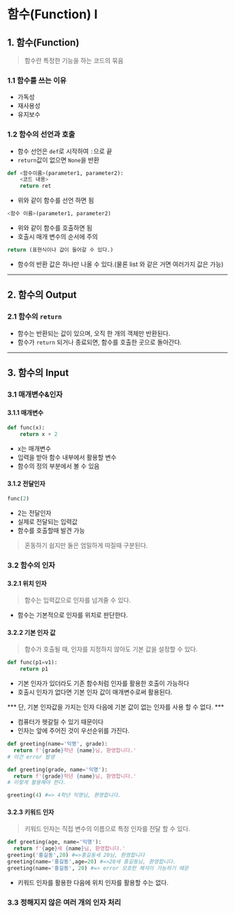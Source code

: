 # 함수(Function) I

## 1. 함수(Function)

> 함수란 특정한 기능을 하는 코드의 묶음

### 1.1 함수를 쓰는 이유

- 가독성
- 재사용성
- 유지보수

### 1.2 함수의 선언과 호출

- 함수 선언은 `def`로 시작하여 `:`으로 끝
- `return`값이 없으면 `None`을 반환

```python
def <함수이름>(parameter1, parameter2):
    <코드 내용>
    return ret
```

- 위와 같이 함수를 선언 하면 됨

```python
<함수 이름>(parameter1, parameter2)
```

- 위와 같이 함수를 호출하면 됨
- 호출시 매개 변수의 순서에 주의

```python
return (표현식이나 값이 들어갈 수 있다.)
```

- 함수의 반환 값은 하나만 나올 수 있다.(물론 list 와 같은 거면 여러가지 값은 가능)

------





## 2. 함수의 Output

### 2.1 함수의 `return`

- 함수는 반환되는 값이 있으며, 오직 한 개의 객체만 반환된다.
- 함수가 `return` 되거나 종료되면, 함수를 호출한 곳으로 돌아간다.

------





## 3. 함수의 Input

### 3.1 매개변수&인자

#### 3.1.1 매개변수

```python
def func(x):
    return x + 2
```

- x는 매개변수
- 입력을 받아 함수 내부에서 활용할 변수
- 함수의 정의 부분에서 볼 수 있음

#### 3.1.2 전달인자

```python
func(2)
```

- 2는 전달인자
- 실제로 전달되는 입력값
- 함수를 호출할때 발견 가능

> 혼동하기 쉽지만 둘은 엄밀하게 따질때 구분된다.



### 3.2 함수의 인자

#### 3.2.1 위치 인자

> 함수는 입력값으로 인자를 넘겨줄 수 있다.

- 함수는 기본적으로 인자를 위치로 판단한다.

#### 3.2.2 기본 인자 값

> 함수가 호출될 때, 인자를 지정하지 않아도 기본 값을 설정할 수 있다.

```python
def func(p1=v1):
    return p1
```

- 기본 인자가 있더라도 기존 함수처럼 인자를 활용한 호출이 가능하다
- 호출시 인자가 없다면 기본 인자 값이 매개변수로써 활용된다.

*** 단, 기본 인자값을 가지는 인자 다음에 기본 값이 없는 인자를 사용 할 수 없다. ***

- 컴퓨터가 헷갈릴 수 있기 때문이다
- 인자는 앞에 주어진 것이 우선순위를 가진다.

```python
def greeting(name='익명', grade):
  return f'{grade}학년 {name}님, 환영합니다.'
# 이건 error 발생

def greeting(grade, name='익명'):
  return f'{grade}학년 {name}님, 환영합니다.'
# 이렇게 활용해야 한다.

greeting(4) #=> 4학년 익명님, 환영합니다.
```

#### 3.2.3 키워드 인자

> 키워드 인자는 직접 변수의 이름으로 특정 인자를 전달 할 수 있다.

```python
def greeting(age, name='익명'):
  return f'{age}세 {name}님, 환영합니다.'
greeting('홍길동',20) #=>홍길동세 20님, 환영합니다
greeting(name='홍길동',age=20) #=>20세 홍길동님, 환영합니다.
greeting(name='홍길동', 20) #=> error 모호한 해석이 가능하기 때문
```

- 키워드 인자를 활용한 다음에 위치 인자를 활용할 수는 없다.



### 3.3 정해지지 않은 여러 개의 인자 처리


